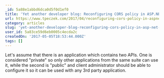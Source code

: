 ```yaml
---
_id: 5a88e1abbd6dca0d5f0d1ef0
title: 'Yet another developer blog: Reconfiguring CORS policy in ASP.NET Core at runtime'
url: https://www.tpeczek.com/2017/04/reconfiguring-cors-policy-in-aspnet.html
category: articles
slug: 'yet-another-developer-blog-reconfiguring-cors-policy-in-asp-net-core-at-runtime'
user_id: 5a83ce59d6eb0005c4ecda2c
createdOn: '2017-05-05T18:53:44.000Z'
tags: []
---
```


Let's assume that there is an application which contains two APIs. One is considered "private" so only other applications from the same suite can use it, while the second is "public" and client administrator should be able to configure it so it can be used with any 3rd party application.

